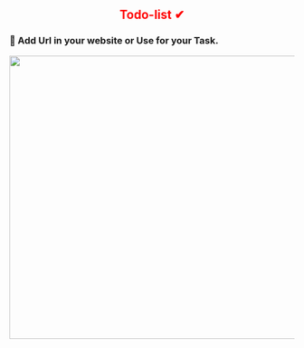 
<h2 align="center", style='color:red'>
Todo-list ✔</br>
</h2>
<h3 > 📌 Add Url in your website or Use for your Task.
</h3>
<p align="center">
  <img src="https://github.com/heykush/todo-list/blob/main/screenshot-127-0-0-1-5500-index-html-1619379922033.png?raw=true" width="900" height="500" style{ >
</p>
